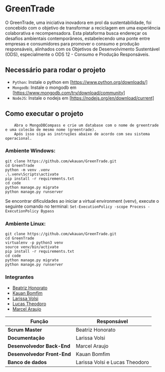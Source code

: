 # GreenTrade

O GreenTrade, uma iniciativa inovadora em prol da sustentabilidade, foi concebido com o objetivo de transformar a reciclagem em uma experiência colaborativa e recompensadora. Esta plataforma busca endereçar os desafios ambientais contemporâneos, estabelecendo uma ponte entre empresas e consumidores para promover o consumo e produção responsáveis, alinhados com os Objetivos de Desenvolvimento Sustentável (ODS), especialmente o ODS 12 - Consumo e Produção Responsáveis.

## Necessário para rodar o projeto
- `Python`: Instale o python em [https://www.python.org/downloads/]
- `Mongodb`: Instale o mongodb em [https://www.mongodb.com/try/download/community]
- `NodeJS`: Instale o nodejs em [https://nodejs.org/en/download/current]

## Como executar o projeto
```console
    Abra o MongoDBCompass e crie um database com o nome de greentrade e uma colecão de mesmo nome (greentrade).
    Após isso siga as instruções abaixo de acordo com seu sistema operacional.
```

### Ambiente Windows:

```console
git clone https://github.com/wkauan/GreenTrade.git
cd GreenTrade
python -m venv .venv
.\.venv\Scripts\activate
pip install -r requirements.txt
cd code
python manage.py migrate
python manage.py runserver
```

Se encontrar dificuldades ao iniciar a virtual environment (venv), execute o seguinte comando no terminal: `Set-ExecutionPolicy -scope Process -ExecutionPolicy Bypass`

### Ambiente Linux:

```console
git clone https://github.com/wkauan/GreenTrade.git
cd GreenTrade
virtualenv -p python3 venv
source venv/bin/activate
pip install -r requirements.txt
cd code
python manage.py migrate
python manage.py runserver
```

### Integrantes

- [Beatriz Honorato](https://github.com/BeatrizHonorato)
- [Kauan Bomfim](https://github.com/wkauan)
- [Larissa Volsi](https://github.com/Lvolsi)
- [Lucas Theodoro](https://github.com/LucasTheodoroSilva)
- [Marcel Araujo](https://github.com/araujomarcel)

| Função | Responsável |
| ------ | ------ |
| **Scrum Master** | Beatriz Honorato |
| **Documentação** | Larissa Volsi |
| **Desenvolvedor Back-End** | Marcel Araujo |
| **Desenvolvedor Front-End** | Kauan Bomfim |
| **Banco de dados** | Larissa Volsi e Lucas Theodoro |
